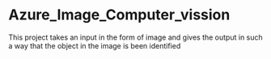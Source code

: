 # Azure_Image_Computer_vission
This project takes an input in the form of image and gives the output in such a way that the object in the image is been identified

